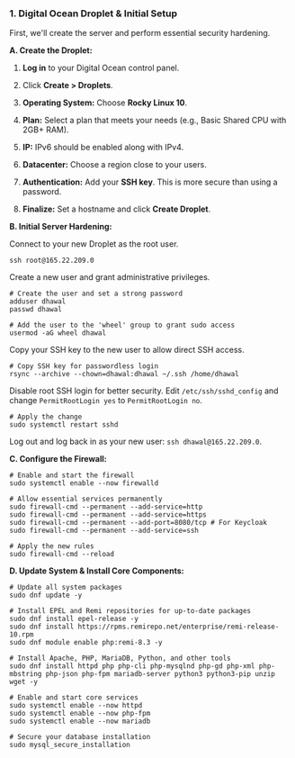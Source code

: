 ### 1. Digital Ocean Droplet & Initial Setup

First, we'll create the server and perform essential security hardening.

**A. Create the Droplet:**

1. **Log in** to your Digital Ocean control panel.
    
2. Click **Create > Droplets**.
    
3. **Operating System:** Choose **Rocky Linux 10**.
    
4. **Plan:** Select a plan that meets your needs (e.g., Basic Shared CPU with 2GB+ RAM).
    
5. **IP:** IPv6 should be enabled along with IPv4.
    
6. **Datacenter:** Choose a region close to your users.
    
7. **Authentication:** Add your **SSH key**. This is more secure than using a password.
    
8. **Finalize:** Set a hostname and click **Create Droplet**.
    

**B. Initial Server Hardening:**

Connect to your new Droplet as the root user.

```
ssh root@165.22.209.0
```

Create a new user and grant administrative privileges.

```
# Create the user and set a strong password
adduser dhawal
passwd dhawal

# Add the user to the 'wheel' group to grant sudo access
usermod -aG wheel dhawal
```

Copy your SSH key to the new user to allow direct SSH access.

```
# Copy SSH key for passwordless login
rsync --archive --chown=dhawal:dhawal ~/.ssh /home/dhawal
```

Disable root SSH login for better security. Edit `/etc/ssh/sshd_config` and change `PermitRootLogin yes` to `PermitRootLogin no`.

```
# Apply the change
sudo systemctl restart sshd
```

Log out and log back in as your new user: `ssh dhawal@165.22.209.0`.

**C. Configure the Firewall:**

```
# Enable and start the firewall
sudo systemctl enable --now firewalld

# Allow essential services permanently
sudo firewall-cmd --permanent --add-service=http
sudo firewall-cmd --permanent --add-service=https
sudo firewall-cmd --permanent --add-port=8080/tcp # For Keycloak
sudo firewall-cmd --permanent --add-service=ssh

# Apply the new rules
sudo firewall-cmd --reload
```

**D. Update System & Install Core Components:**

```
# Update all system packages
sudo dnf update -y

# Install EPEL and Remi repositories for up-to-date packages
sudo dnf install epel-release -y
sudo dnf install https://rpms.remirepo.net/enterprise/remi-release-10.rpm
sudo dnf module enable php:remi-8.3 -y

# Install Apache, PHP, MariaDB, Python, and other tools
sudo dnf install httpd php php-cli php-mysqlnd php-gd php-xml php-mbstring php-json php-fpm mariadb-server python3 python3-pip unzip wget -y

# Enable and start core services
sudo systemctl enable --now httpd
sudo systemctl enable --now php-fpm
sudo systemctl enable --now mariadb

# Secure your database installation
sudo mysql_secure_installation
```
